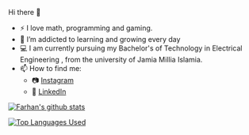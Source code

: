 Hi there 👋

- :zap: I love math, programming and gaming.
- 🌱 I’m addicted to learning and growing every day
- :computer: I am currently pursuing my Bachelor's of Technology in Electrical Engineering , from the university of Jamia Millia Islamia.
- 📫 How to find me: 
  - :camera: [Instagram](https://www.instagram.com/_mohd.farhan.akhtar_/)
  - :office: [LinkedIn](https://www.linkedin.com/in/mohd-farhan-akhtar-193194202/)


[![Farhan's github stats](https://github-readme-stats.vercel.app/api?username=farhanakhtar24&count_private=true&show_icons=true&theme=radical&hide_rank=false)](https://github.com/anuraghazra/github-readme-stats)


[![Top Languages Used](https://github-readme-stats.vercel.app/api/top-langs/?username=farhanakhtar24)](https://github.com/anuraghazra/github-readme-stats)
